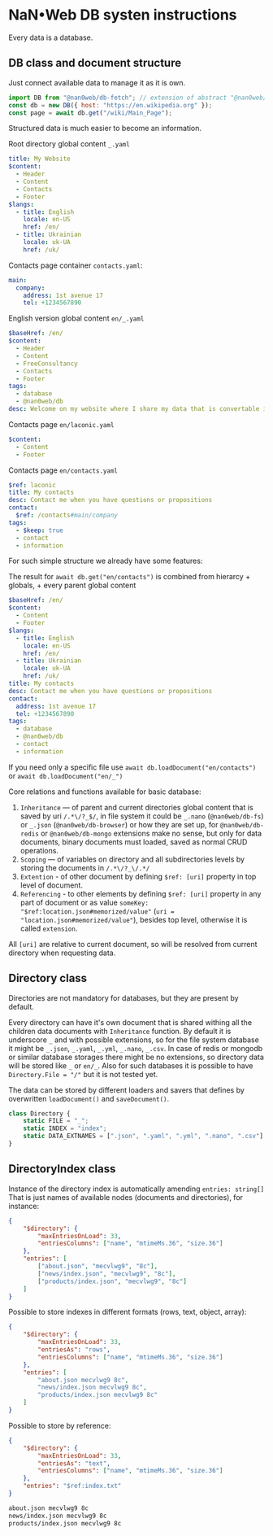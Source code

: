 # NaN•Web DB systen instructions

Every data is a database.

## DB class and document structure

Just connect available data to manage it as it is own.

```js
import DB from "@nan0web/db-fetch"; // extension of abstract "@nan0web/db"
const db = new DB({ host: "https://en.wikipedia.org" });
const page = await db.get("/wiki/Main_Page");
```

Structured data is much easier to become an information.

Root directory global content `_.yaml`

```yaml
title: My Website
$content:
  - Header
  - Content
  - Contacts
  - Footer
$langs:
  - title: English
    locale: en-US
    href: /en/
  - title: Ukrainian
    locale: uk-UA
    href: /uk/
```

Contacts page container `contacts.yaml`:

```yaml
main:
  company:
    address: 1st avenue 17
    tel: +1234567890
```

English version global content `en/_.yaml`

```yaml
$baseHref: /en/
$content:
  - Header
  - Content
  - FreeConsultancy
  - Contacts
  - Footer
tags:
  - database
  - @nan0web/db
desc: Welcome on my website where I share my data that is convertable into information
```

Contacts page `en/laconic.yaml`

```yaml
$content:
  - Content
  - Footer
```

Contacts page `en/contacts.yaml`

```yaml
$ref: laconic
title: My contacts
desc: Contact me when you have questions or propositions
contact:
  $ref: /contacts#main/company
tags:
  - $keep: true
  - contact
  - information
```

For such simple structure we already have some features:

The result for `await db.get("en/contacts")` is combined from hierarcy + globals, + every parent global content

```yaml
$baseHref: /en/
$content:
  - Content
  - Footer
$langs:
  - title: English
    locale: en-US
    href: /en/
  - title: Ukrainian
    locale: uk-UA
    href: /uk/
title: My contacts
desc: Contact me when you have questions or propositions
contact:
  address: 1st avenue 17
  tel: +1234567890
tags:
  - database
  - @nan0web/db
  - contact
  - information
```

If you need only a specific file use `await db.loadDocument("en/contacts")` or `await db.loadDocument("en/_")`

Core relations and functions available for basic database:

1. `Inheritance` — of parent and current directories global content that is saved by uri `/.*\/?_$/`, in file system it could be `_.nano` (`@nan0web/db-fs`) or `_.json` (`@nan0web/db-browser`) or how they are set up, for `@nan0web/db-redis` or `@nan0web/db-mongo` extensions make no sense, but only for data documents, binary documents must loaded, saved as normal CRUD operations.
1. `Scoping` — of variables on directory and all subdirectories levels by storing the documents in `/.*\/?_\/.*/`
1. `Extention` - of other document by defining `$ref: [uri]` property in top level of document.
1. `Referencing` - to other elements by defining `$ref: [uri]` property in any part of document or as value `someKey: "$ref:location.json#memorized/value"` (`uri = "location.json#memorized/value"`), besides top level, otherwise it is called `extension`.

All `[uri]` are relative to current document, so will be resolved from current directory when requesting data.

## Directory class

Directories are not mandatory for databases, but they are present by default.

Every directory can have it's own document that is shared withing all the children data documents with `Inheritance` function. By default it is underscore `_` and with possible extensions, so for the file system database it might be `_.json`, `_.yaml`, `_.yml`, `_.nano`, `_.csv`. In case of redis or mongodb or similar database storages there might be no extensions, so directory data will be stored like `_` or `en/_`. Also for such databases it is possible to have `Directory.File = "/"` but it is not tested yet.

The data can be stored by different loaders and savers that defines by overwritten `loadDocument()` and `saveDocument()`.

```js
class Directory {
	static FILE = "_";
	static INDEX = "index";
	static DATA_EXTNAMES = [".json", ".yaml", ".yml", ".nano", ".csv"];
}
```

## DirectoryIndex class

Instance of the directory index is automatically amending `entries: string[]` That is just names of available nodes (documents and directories), for instance:

```json
{
	"$directory": {
		"maxEntriesOnLoad": 33,
		"entriesColumns": ["name", "mtimeMs.36", "size.36"]
	},
	"entries": [
		["about.json", "mecvlwg9", "8c"],
		["news/index.json", "mecvlwg9", "8c"],
		["products/index.json", "mecvlwg9", "8c"]
	]
}
```

Possible to store indexes in different formats (rows, text, object, array):

```json
{
	"$directory": {
		"maxEntriesOnLoad": 33,
		"entriesAs": "rows",
		"entriesColumns": ["name", "mtimeMs.36", "size.36"]
	},
	"entries": [
		"about.json mecvlwg9 8c",
		"news/index.json mecvlwg9 8c",
		"products/index.json mecvlwg9 8c"
	]
}
```

Possible to store by reference:

```json
{
	"$directory": {
		"maxEntriesOnLoad": 33,
		"entriesAs": "text",
		"entriesColumns": ["name", "mtimeMs.36", "size.36"]
	},
	"entries": "$ref:index.txt"
}
```

```txt
about.json mecvlwg9 8c
news/index.json mecvlwg9 8c
products/index.json mecvlwg9 8c
```
